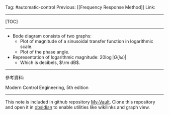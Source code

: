 Tag: #automatic-control 
Previous: [[Frequency Response Method]]
Link: 

---

[TOC]

---

- Bode diagram consists of two graphs:
	- Plot of magnitude of a sinusoidal transfer function in logarithmic scale.
	- Plot of the phase angle.
- Representation of logarithmic magnitude: $20\log\vert G(j\omega) \vert$
	- Which is decibels, $\rm dB$.

---

參考資料:

Modern Control Engineering, 5th edition

---

This note is included in github repository [My-Vault](https://github.com/LittleD3092/My-Vault.git). Clone this repository and open it in [obsidian](https://obsidian.md/) to enable utilities like wikilinks and graph view.